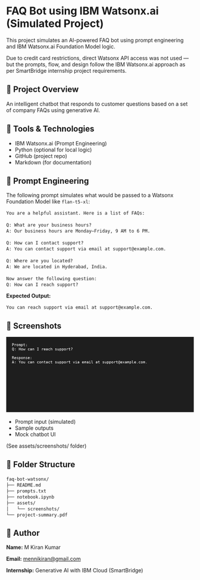 # FAQ Bot using IBM Watsonx.ai (Simulated Project)

This project simulates an AI-powered FAQ bot using prompt engineering and IBM Watsonx.ai Foundation Model logic.

Due to credit card restrictions, direct Watsonx API access was not used — but the prompts, flow, and design follow the IBM Watsonx.ai approach as per SmartBridge internship project requirements.

## 📌 Project Overview

An intelligent chatbot that responds to customer questions based on a set of company FAQs using generative AI.

## 🔧 Tools & Technologies

- IBM Watsonx.ai (Prompt Engineering)
- Python (optional for local logic)
- GitHub (project repo)
- Markdown (for documentation)

## 💬 Prompt Engineering

The following prompt simulates what would be passed to a Watsonx Foundation Model like `flan-t5-xl`:

```
You are a helpful assistant. Here is a list of FAQs:

Q: What are your business hours?  
A: Our business hours are Monday–Friday, 9 AM to 6 PM.

Q: How can I contact support?  
A: You can contact support via email at support@example.com.

Q: Where are you located?  
A: We are located in Hyderabad, India.

Now answer the following question:  
Q: How can I reach support?
```

**Expected Output:**
```
You can reach support via email at support@example.com.
```


## 📸 Screenshots

![Prompt and Response Output](faq-bot-watsonx/assets/screenshots/project-summary.png)

- Prompt input (simulated)
- Sample outputs
- Mock chatbot UI

(See assets/screenshots/ folder)

## 📁 Folder Structure

```
faq-bot-watsonx/
├── README.md
├── prompts.txt
├── notebook.ipynb
├── assets/
│   └── screenshots/
└── project-summary.pdf 
```


## 📧 Author

**Name:** M Kiran Kumar 

**Email:** mennikiran@gmail.com

**Internship:** Generative AI with IBM Cloud (SmartBridge)
